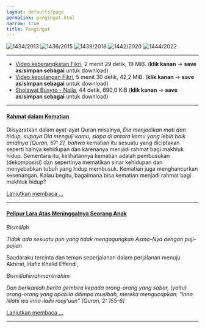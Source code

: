 ```yaml
---
layout: defaults/page
permalink: pengingat.html
narrow: true
title: Pengingat
---
```


![1434/2013]({{site.baseurl}}/2020/11/04/bapa-aki.webp) ![1436/2015]({{site.baseurl}}/2020/11/04/wa-iya.webp) ![1439/2018]({{site.baseurl}}/2020/11/04/ma-nini.webp) ![1442/2020]({{site.baseurl}}/2020/11/04/aa-fikri.webp) ![1444/2022]({{site.baseurl}}/2020/11/04/nail.webp)

---

- [Video keberangkatan Fikri]({{site.baseurl}}/2020/11/04/keberangkatan.mp4), 2 menit 29 detik, 19 MiB. (**klik kanan** -> **save as**/**simpan sebagai** untuk download)
- [Video kepulangan Fikri]({{site.baseurl}}/2020/11/04/kepulangan.mp4), 5 menit 30 detik, 42,2 MiB. (**klik kanan** -> **save as**/**simpan sebagai** untuk download)
- [Sholawat Busyro - Naila]({{site.baseurl}}/2022/08/04/sholawat-nail.mp3), 44 detik, 690,0 KiB (**klik kanan** -> **save as**/**simpan sebagai** untuk download)

---

#### [Rahmat dalam Kematian]({{site.baseurl}}/2020/08/05/rahmat-dalam-kematian.html)

Diisyaratkan dalam ayat-ayat Quran misalnya, *Dia menjadikan mati dan hidup, supaya Dia menguji kamu, siapa di antara kamu yang lebih baik amalnya [Quran, 67: 2], bahwa* kematian itu sesuatu yang diciptakan seperti halnya kehidupan dan karenanya menjadi rahmat bagi makhluk hidup. Sementara itu, kelihatannya kematian adalah pembusukan (dekomposisi) dan sepertinya mematikan sinar kehidupan dan menyebabkan tubuh yang hidup membusuk. Kematian juga menghancurkan kesenangan. Kalau begitu, bagaimana bisa kematian menjadi rahmat bagi makhluk hidup?

[Lanjutkan membaca ...]({{site.baseurl}}/2020/08/05/rahmat-dalam-kematian.html)

---

#### [Pelipur Lara Atas Meninggalnya Seorang Anak]({{site.baseurl}}/2020/11/04/pelipur-lara-atas-meninggalnya-seorang-anak.html)

*Bismillah*

*Tidak ada sesuatu pun yang tidak mengagungkan Asma-Nya dengan puji-pujian*

Saudaraku tercinta dan teman seperjalanan dalam perjalanan menuju Akhirat, Hafiz Khalid Effendi,

*Bismillahirrahmanirrahim*

*Dan berikanlah berita gembira kepada orang-orang yang sabar, (yaitu) orang-orang yang apabila ditimpa musibah, mereka mengucapkan: "Inna lillahi wa inna ilaihi raaji'uun" [Quran, 2: 155-6]*

[Lanjutkan membaca ...]({{site.baseurl}}/2020/11/04/pelipur-lara-atas-meninggalnya-seorang-anak.html)

---
